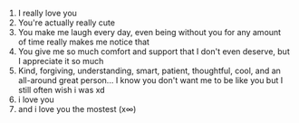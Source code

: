 1. I really love you
2. You're actually really cute
3. You make me laugh every day, even being without you for any amount of time really makes me notice that
4. You give me so much comfort and support that I don't even deserve, but I appreciate it so much
5. Kind, forgiving, understanding, smart, patient, thoughtful, cool, and an all-around great person... I know you don't want me to be like you but I still often wish i was xd
6. i love you
7. and i love you the mostest (x$\infty$)
